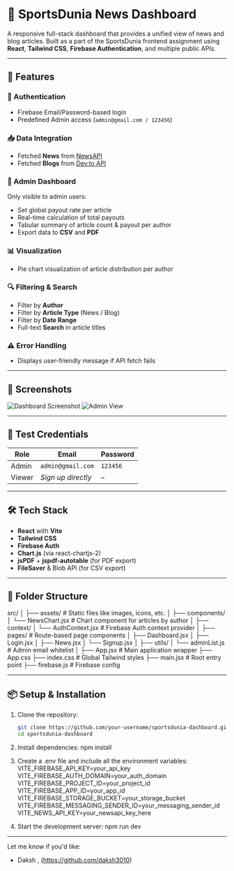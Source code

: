 # 📰 SportsDunia News Dashboard

A responsive full-stack dashboard that provides a unified view of news and blog articles. Built as a part of the SportsDunia frontend assignment using **React**, **Tailwind CSS**, **Firebase Authentication**, and multiple public APIs.

---

## 🚀 Features

### 🔐 Authentication
- Firebase Email/Password-based login
- Predefined Admin access (`admin@gmail.com / 123456`)

### 📥 Data Integration
- Fetched **News** from [NewsAPI](https://newsapi.org/)
- Fetched **Blogs** from [Dev.to API](https://dev.to/api/articles)

### 🧰 Admin Dashboard
Only visible to admin users:
- Set global payout rate per article
- Real-time calculation of total payouts
- Tabular summary of article count & payout per author
- Export data to **CSV** and **PDF**

### 📊 Visualization
- Pie chart visualization of article distribution per author

### 🔍 Filtering & Search
- Filter by **Author**
- Filter by **Article Type** (News / Blog)
- Filter by **Date Range**
- Full-text **Search** in article titles

### ⚠️ Error Handling
- Displays user-friendly message if API fetch fails

---

## 📸 Screenshots

![Dashboard Screenshot](./screenshots/dashboard.png)
![Admin View](./screenshots/admin-panel.png)

---

## 🧪 Test Credentials

| Role     | Email               | Password |
|----------|---------------------|----------|
| Admin    | `admin@gmail.com`   | `123456` |
| Viewer   | *Sign up directly*  | –        |

---

## 🛠 Tech Stack

- **React** with **Vite**
- **Tailwind CSS**
- **Firebase Auth**
- **Chart.js** (via react-chartjs-2)
- **jsPDF** + **jspdf-autotable** (for PDF export)
- **FileSaver** & Blob API (for CSV export)

---

## 📂 Folder Structure

src/
│
├── assets/                  # Static files like images, icons, etc.
│
├── components/
│   └── NewsChart.jsx        # Chart component for articles by author
│
├── context/
│   └── AuthContext.jsx      # Firebase Auth context provider
│
├── pages/                   # Route-based page components
│   ├── Dashboard.jsx
│   ├── Login.jsx
│   ├── News.jsx
│   └── Signup.jsx
│
├── utils/
│   └── adminList.js         # Admin email whitelist
│
├── App.jsx                  # Main application wrapper
├── App.css
├── index.css                # Global Tailwind styles
├── main.jsx                 # Root entry point
├── firebase.js              # Firebase config



---

## 📦 Setup & Installation

1. Clone the repository:
   ```bash
   git clone https://github.com/your-username/sportsdunia-dashboard.git
   cd sportsdunia-dashboard

2. Install dependencies:
    npm install

3. Create a .env file and include all the environment variables:
    VITE_FIREBASE_API_KEY=your_api_key
    VITE_FIREBASE_AUTH_DOMAIN=your_auth_domain
    VITE_FIREBASE_PROJECT_ID=your_project_id
    VITE_FIREBASE_APP_ID=your_app_id
    VITE_FIREBASE_STORAGE_BUCKET=your_storage_bucket
    VITE_FIREBASE_MESSAGING_SENDER_ID=your_messaging_sender_id
    VITE_NEWS_API_KEY=your_newsapi_key_here

4. Start the development server:
    npm run dev


---

Let me know if you'd like:
- Daksh , (https://github.com/daksh3010)